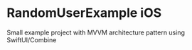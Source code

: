 # RandomUserExample iOS

Small example project with MVVM architecture pattern using SwiftUI/Combine
